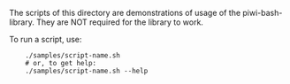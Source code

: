 The scripts of this directory are demonstrations of usage of the piwi-bash-library.
They are NOT required for the library to work.

To run a script, use:

        ./samples/script-name.sh
        # or, to get help:
        ./samples/script-name.sh --help
